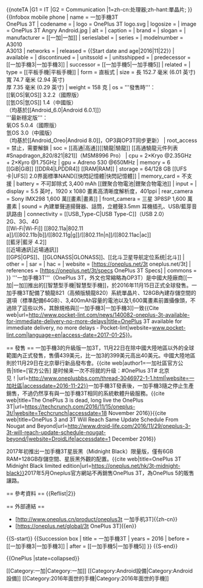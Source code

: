 {{noteTA
|G1 = IT
|G2 = Communication
|1=zh-cn:处理器;zh-hant:單晶片;
}}
{{Infobox mobile phone
| name         = 一加手機3T<br />OnePlus 3T
| codename     = 
| logo         = OnePlus 3T logo.svg
| logosize     =
| image        = OnePlus 3T Angry Android.jpg
| alt          = 
| caption      = 
| brand        = 
| slogan       = 
| manufacturer = [[一加|一加]]
| serieslabel  = 
| series       = 
| modelnumber  = A3010<br />A3013
| networks     = 
| released     = {{Start date and age|2016|11|22}}
| available    = 
| discontinued = <!-- {{End date|YYYY|MM|DD}} -->
| unitssold    = 
| unitsshipped = 
| predecessor  = [[一加手機3|一加手機3]] 
| successor    = [[一加手機5|一加手機5]]
| related      =
| type         = [[平板手機|平板手機]]
| form         = 直板式
| size         = 長 152.7 毫米 (6.01 英寸)<br />寬 74.7 毫米 (2.94 英寸)<br />厚 7.35 毫米 (0.29 英寸)
| weight       = 158 克
| os           = '''發售時'''：<br />[[氧OS|氧OS]] 3.2.2（國際版）<br />[[氫OS|氫OS]] 1.4（中國版）<br />（均基於[[Android_6.0|Android 6.0.1]]）<br />'''最新穩定版'''：<br />氧OS 5.0.4（國際版）<br />氫OS 3.0（中國版）<br />（均基於[[Android_Oreo|Android 8.0]]，OP3與OP3T同步更新）
| root_access  = 禁止，需要解鎖
| soc          = [[高通|高通]][[驍龍|驍龍]] [[高通驍龍元件列表#Snapdragon_820/821|821]]（MSM8996 Pro）
| cpu          = 2×Kryo @2.35GHz<br />+ 2×Kyro @1.75GHz
| gpu          = Adreno 530 @650MHz
| memory       = 6 [[GiB|GiB]] [[DDR4|LPDDR4]] [[RAM|RAM]]
| storage      = 64/128 GB [[UFS卡|UFS]] 2.0界面標準NAND[[快閃記憶體|快閃記憶體]]
| memory_card  = 不支援
| battery      = 不可卸除式 3,400 mAh [[鋰聚合物電池|鋰聚合物電池]]
| input        = <!--Fingerprint sensor, Hall sensor, Accelerometor, Gyroscope, Proximity sensor, Ambient light sensor and Electronic Compass-->
| display      = 5.5 英吋，1920 x 1080 畫素高清晰度解析度，401ppi
| rear_camera  = Sony IMX298 1,600 萬[[畫素|畫素]]
| front_camera = 三星 3P8SP 1,600 萬畫素
| sound        = 內建單聲道揚聲器、話筒，立體聲3.5mm 耳機插孔、USB/藍芽音訊路由
| connectivity = [[USB_Type-C|USB Type-C]]（USB 2.0）<br />2G、3G、4G<br />[[Wi-Fi|Wi-Fi]] [[802.11a|802.11 a]]/[[802.11b|b]]/[[802.11g|g]]/[[802.11n|n]]/[[802.11ac|ac]]<br />[[藍牙|藍牙 4.2]]<br />[[近場通訊|近場通訊]]<br />[[GPS|GPS]]、[[GLONASS|GLONASS]]、[[北斗卫星导航定位系统|北斗]]
| other        = 
| sar          = 
| hac          = 
| website      = [https://oneplus.net/3t oneplus.net/3t]
| references   = [https://oneplus.net/3t/specs OnePlus 3T Specs]
| commons      = 
}}
'''一加手機3T'''（OnePlus 3T，外文也常縮略為OP3T）是中國大陸廠商[[一加|一加]]推出的[[智慧型手機|智慧型手機]]，於2016年11月15日正式全球發售。一加手機3T配備了驍龍821（高頻版驍龍820）系統單晶片、128GB內建存儲空間的選項（標準配備64GB）、3,400mAh容量的電池以及1,600萬畫素前置攝像頭，不過除了這些以外，其餘規格與[[一加手機3|一加手機3]]一致<ref>{{Cite web|url=http://www.pocket-lint.com/news/140082-oneplus-3t-available-for-immediate-delivery-no-more-delays|title=OnePlus 3T available for immediate delivery, no more delays - Pocket-lint|website=www.pocket-lint.com|language=en|access-date=2017-01-25}}</ref>。

== 發售 ==
一加手機3的升級版一加3T，11月22日在除中國大陸地區以外的全球範圍內正式發售，售價439美元，比一加3的399美元高出40美元。中國大陸地區則於11月29日在北京舉行新品發布會。<ref>{{cite web|author1=一加社區官方公告|title=[官方公告] 是时候来一次不将就的升级：#OnePlus 3T# 北京见！|url=http://www.oneplusbbs.com/thread-3046972-1-1.html|website=一加社區|accessdate=2016-11-22}}</ref>一加手機3T發表後，一加手機3隨之停止生產銷售，不過仍然享有與一加手機3T相同的系統軟體升級服務。<ref>{{cite web|title=The OnePlus 3 is dead, long live the OnePlus 3T|url=https://techcrunch.com/2016/11/15/oneplus-3t/|website=Techcrunch|accessdate=18 November 2016}}</ref><ref>{{cite web|title=OnePlus 3 and 3T Will Reach Same Update Schedule From Nougat and Beyond|url=http://www.droid-life.com/2016/11/29/oneplus-3-3t-will-reach-update-schedule-nougat-beyond/|website=DroidLife|accessdate=1 December 2016}}</ref>

2017年初推出一加手機3T星辰黑（Midnight Black）限量版，僅有6GB RAM+128GB存儲空間、星辰黑外觀的配置。<ref>{{cite web|title=OnePlus 3T Midnight Black limited edition|url=https://oneplus.net/hk/3t-midnight-black}}</ref>2017年5月Oneplus官方網站不再銷售OnePlus 3T，為OnePlus 5的販售讓路。

== 參考資料 ==
{{Reflist|2}}

== 外部連結 ==
* [http://www.oneplus.cn/product/oneplus3t 一加手机3T]{{zh-cn}}
* [https://oneplus.net/global/3t OnePlus 3T]{{en}}

{{S-start}}
{{Succession box
 | title  = 一加手機3T
 | years  = 2016
 | before = [[一加手機3|一加手機3]]
 | after  = [[一加手機5|一加手機5]]
}}
{{S-end}}

{{OnePlus |state=collapsed}}

[[Category:一加|Category:一加]]
[[Category:Android設備|Category:Android設備]]
[[Category:2016年面世的手機|Category:2016年面世的手機]]